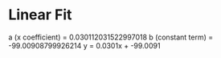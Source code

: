
# Linear Fit

a (x coefficient) = 0.030112031522997018
b (constant term) = -99.00908799926214
y = 0.0301x + -99.0091
